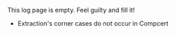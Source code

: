 This log page is empty.  Feel guilty and fill it!

 - Extraction's corner cases do not occur in Compcert
